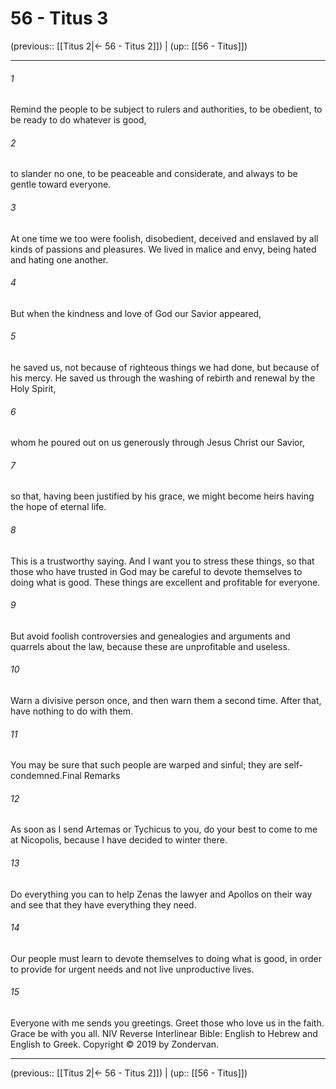 # 56 - Titus 3

(previous:: [[Titus 2|← 56 - Titus 2]]) | (up:: [[56 - Titus]])

***


###### 1 
Remind the people to be subject to rulers and authorities, to be obedient, to be ready to do whatever is good, 

###### 2 
to slander no one, to be peaceable and considerate, and always to be gentle toward everyone. 

###### 3 
At one time we too were foolish, disobedient, deceived and enslaved by all kinds of passions and pleasures. We lived in malice and envy, being hated and hating one another. 

###### 4 
But when the kindness and love of God our Savior appeared, 

###### 5 
he saved us, not because of righteous things we had done, but because of his mercy. He saved us through the washing of rebirth and renewal by the Holy Spirit, 

###### 6 
whom he poured out on us generously through Jesus Christ our Savior, 

###### 7 
so that, having been justified by his grace, we might become heirs having the hope of eternal life. 

###### 8 
This is a trustworthy saying. And I want you to stress these things, so that those who have trusted in God may be careful to devote themselves to doing what is good. These things are excellent and profitable for everyone. 

###### 9 
But avoid foolish controversies and genealogies and arguments and quarrels about the law, because these are unprofitable and useless. 

###### 10 
Warn a divisive person once, and then warn them a second time. After that, have nothing to do with them. 

###### 11 
You may be sure that such people are warped and sinful; they are self-condemned.Final Remarks 

###### 12 
As soon as I send Artemas or Tychicus to you, do your best to come to me at Nicopolis, because I have decided to winter there. 

###### 13 
Do everything you can to help Zenas the lawyer and Apollos on their way and see that they have everything they need. 

###### 14 
Our people must learn to devote themselves to doing what is good, in order to provide for urgent needs and not live unproductive lives. 

###### 15 
Everyone with me sends you greetings. Greet those who love us in the faith. Grace be with you all. NIV Reverse Interlinear Bible: English to Hebrew and English to Greek. Copyright © 2019 by Zondervan.

***

(previous:: [[Titus 2|← 56 - Titus 2]]) | (up:: [[56 - Titus]])
